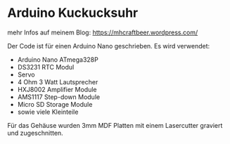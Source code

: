 # Arduino Kuckucksuhr

mehr Infos auf meinem Blog:
https://mhcraftbeer.wordpress.com/

Der Code ist für einen Arduino Nano geschrieben.
Es wird verwendet:
- Arduino Nano ATmega328P
- DS3231 RTC Modul
- Servo
- 4 Ohm 3 Watt Lautsprecher
- HXJ8002 Amplifier Module
- AMS1117 Step-down Module
- Micro SD Storage Module
- sowie viele Kleinteile

Für das Gehäuse wurden 3mm MDF Platten mit einem Lasercutter graviert und zugeschnitten.


